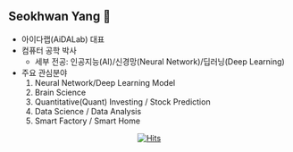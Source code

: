 ## Seokhwan Yang 👋

<!--
**aidalabs/aidalabs** is a ✨ _special_ ✨ repository because its `README.md` (this file) appears on your GitHub profile.

Here are some ideas to get you started:

- 🔭 I’m currently working on ...
- 🌱 I’m currently learning ...
- 👯 I’m looking to collaborate on ...
- 🤔 I’m looking for help with ...
- 💬 Ask me about ...
- 📫 How to reach me: ...
- 😄 Pronouns: ...
- ⚡ Fun fact: ...
-->

- 아이다랩(AiDALab) 대표 
- 컴퓨터 공학 박사
  - 세부 전공: 인공지능(AI)/신경망(Neural Network)/딥러닝(Deep Learning)
- 주요 관심분야
  1. Neural Network/Deep Learning Model
  2. Brain Science
  3. Quantitative(Quant) Investing / Stock Prediction
  4. Data Science / Data Analysis
  5. Smart Factory / Smart Home

<div align=center>

[![Hits](https://hits.seeyoufarm.com/api/count/incr/badge.svg?url=https%3A%2F%2Fgithub.com%2Faidalabs)](https://hits.seeyoufarm.com) 

</div>
